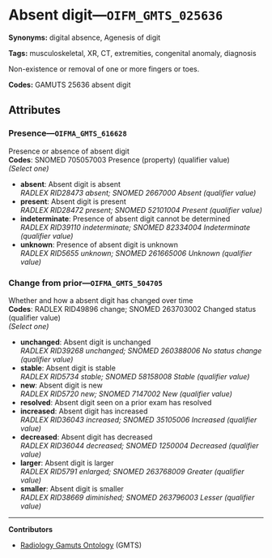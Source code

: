 # Absent digit—`OIFM_GMTS_025636`

**Synonyms:** digital absence, Agenesis of digit

**Tags:** musculoskeletal, XR, CT, extremities, congenital anomaly, diagnosis

Non-existence or removal of one or more fingers or toes.

**Codes:** GAMUTS 25636 absent digit

## Attributes

### Presence—`OIFMA_GMTS_616628`

Presence or absence of absent digit  
**Codes**: SNOMED 705057003 Presence (property) (qualifier value)  
*(Select one)*

- **absent**: Absent digit is absent  
_RADLEX RID28473 absent; SNOMED 2667000 Absent (qualifier value)_
- **present**: Absent digit is present  
_RADLEX RID28472 present; SNOMED 52101004 Present (qualifier value)_
- **indeterminate**: Presence of absent digit cannot be determined  
_RADLEX RID39110 indeterminate; SNOMED 82334004 Indeterminate (qualifier value)_
- **unknown**: Presence of absent digit is unknown  
_RADLEX RID5655 unknown; SNOMED 261665006 Unknown (qualifier value)_

### Change from prior—`OIFMA_GMTS_504705`

Whether and how a absent digit has changed over time  
**Codes**: RADLEX RID49896 change; SNOMED 263703002 Changed status (qualifier value)  
*(Select one)*

- **unchanged**: Absent digit is unchanged  
_RADLEX RID39268 unchanged; SNOMED 260388006 No status change (qualifier value)_
- **stable**: Absent digit is stable  
_RADLEX RID5734 stable; SNOMED 58158008 Stable (qualifier value)_
- **new**: Absent digit is new  
_RADLEX RID5720 new; SNOMED 7147002 New (qualifier value)_
- **resolved**: Absent digit seen on a prior exam has resolved  
- **increased**: Absent digit has increased  
_RADLEX RID36043 increased; SNOMED 35105006 Increased (qualifier value)_
- **decreased**: Absent digit has decreased  
_RADLEX RID36044 decreased; SNOMED 1250004 Decreased (qualifier value)_
- **larger**: Absent digit is larger  
_RADLEX RID5791 enlarged; SNOMED 263768009 Greater (qualifier value)_
- **smaller**: Absent digit is smaller  
_RADLEX RID38669 diminished; SNOMED 263796003 Lesser (qualifier value)_

---

**Contributors**

- [Radiology Gamuts Ontology](https://gamuts.net/) (GMTS)